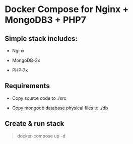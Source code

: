 # Docker Compose for Nginx + MongoDB3 + PHP7

## Simple stack includes:

- Nginx

- MongoDB-3x

- PHP-7x

## Requirements

- Copy source code to ./src

- Copy mongodb database physical files to ./db

## Create & run stack

>docker-compose up -d
